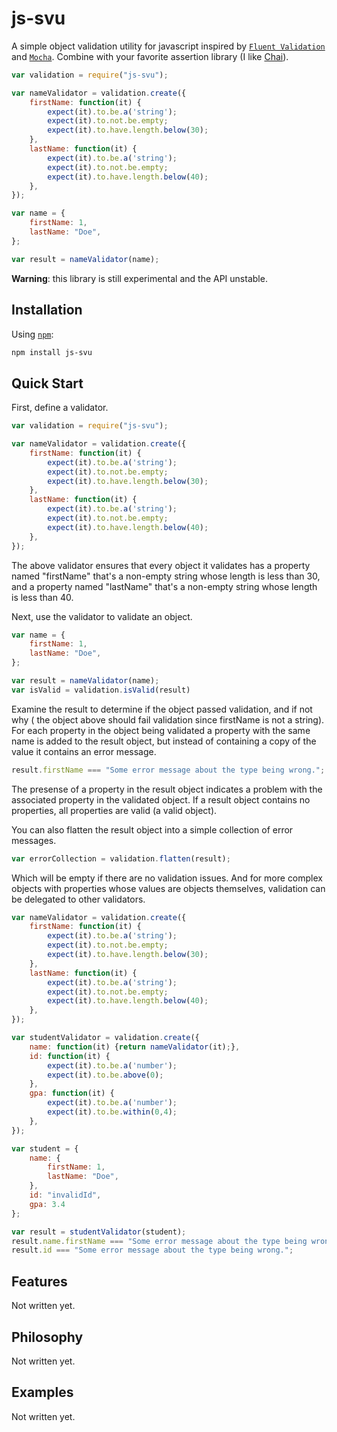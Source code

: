 js-svu
======

A simple object validation utility for javascript inspired by [`Fluent Validation`](http://fluentvalidation.codeplex.com/) 
and [`Mocha`](http://visionmedia.github.io/mocha/).  Combine with your favorite assertion library (I like [Chai](http://chaijs.com/)).

```js
var validation = require("js-svu");

var nameValidator = validation.create({
    firstName: function(it) {
        expect(it).to.be.a('string');
        expect(it).to.not.be.empty;
        expect(it).to.have.length.below(30);
    },
    lastName: function(it) {
        expect(it).to.be.a('string');
        expect(it).to.not.be.empty;
        expect(it).to.have.length.below(40);
    },
});

var name = {
    firstName: 1,
    lastName: "Doe",
};

var result = nameValidator(name);
```

__Warning__: this library is still experimental and the API unstable.

## Installation

Using [`npm`](http://npmjs.org/):

```bash
npm install js-svu
```

## Quick Start

First, define a validator.

```js
var validation = require("js-svu");

var nameValidator = validation.create({
    firstName: function(it) {
        expect(it).to.be.a('string');
        expect(it).to.not.be.empty;
        expect(it).to.have.length.below(30);
    },
    lastName: function(it) {
        expect(it).to.be.a('string');
        expect(it).to.not.be.empty;
        expect(it).to.have.length.below(40);
    },
});
```

The above validator ensures that every object it validates has a property 
named "firstName" that's a non-empty string whose length is less than 30, 
and a property named "lastName" that's a non-empty string whose length is less than 40.

Next, use the validator to validate an object.

```js
var name = {
    firstName: 1,
    lastName: "Doe",
};

var result = nameValidator(name);
var isValid = validation.isValid(result)
```

Examine the result to determine if the object passed validation, and if not why (
the object above should fail validation since firstName is not a string). For 
each property in the object being validated a property with the same name
is added to the result object, but instead of containing a copy of the value
it contains an error message.  

```js
result.firstName === "Some error message about the type being wrong.";
```

The presense of a property in the result object
indicates a problem with the associated property in the validated object.  If a
result object contains no properties, all properties are valid (a valid object).

You can also flatten the result object into a simple collection of error messages.

```js
var errorCollection = validation.flatten(result);
```

Which will be empty if there are no validation issues.  And for more complex objects 
with properties whose values are objects themselves, validation can be delegated to 
other validators.

```js
var nameValidator = validation.create({
    firstName: function(it) {
        expect(it).to.be.a('string');
        expect(it).to.not.be.empty;
        expect(it).to.have.length.below(30);
    },
    lastName: function(it) {
        expect(it).to.be.a('string');
        expect(it).to.not.be.empty;
        expect(it).to.have.length.below(40);
    },
});

var studentValidator = validation.create({
    name: function(it) {return nameValidator(it);},
    id: function(it) {
        expect(it).to.be.a('number');
        expect(it).to.be.above(0);
    },
    gpa: function(it) {
        expect(it).to.be.a('number');
        expect(it).to.be.within(0,4);
    },
});

var student = {
    name: {
        firstName: 1,
        lastName: "Doe",
    },
    id: "invalidId",
    gpa: 3.4
};

var result = studentValidator(student);
result.name.firstName === "Some error message about the type being wrong.";
result.id === "Some error message about the type being wrong.";
```

## Features

Not written yet.

## Philosophy

Not written yet.

## Examples

Not written yet.